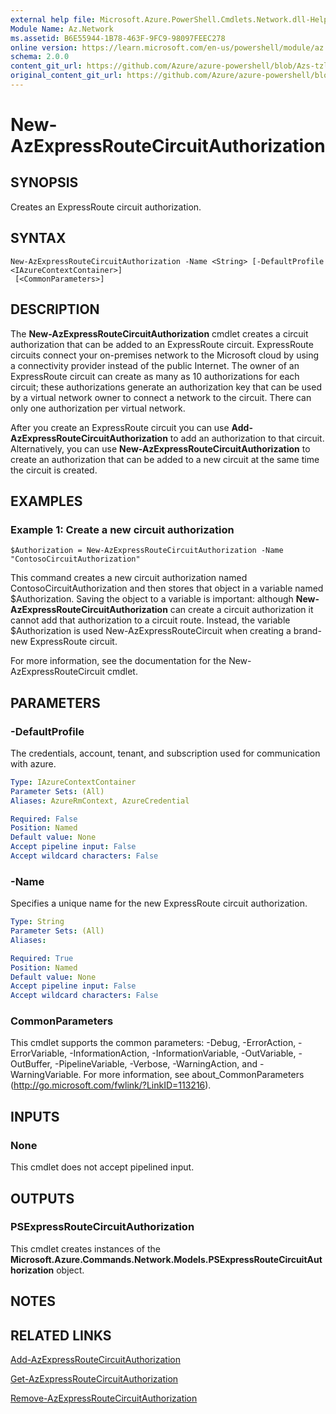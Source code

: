 ```yaml
---
external help file: Microsoft.Azure.PowerShell.Cmdlets.Network.dll-Help.xml
Module Name: Az.Network
ms.assetid: B6E55944-1B78-463F-9FC9-98097FEEC278
online version: https://learn.microsoft.com/en-us/powershell/module/az.network/new-azexpressroutecircuitauthorization
schema: 2.0.0
content_git_url: https://github.com/Azure/azure-powershell/blob/Azs-tzl/src/Network/Network/help/New-AzExpressRouteCircuitAuthorization.md
original_content_git_url: https://github.com/Azure/azure-powershell/blob/Azs-tzl/src/Network/Network/help/New-AzExpressRouteCircuitAuthorization.md
---
```


# New-AzExpressRouteCircuitAuthorization

## SYNOPSIS
Creates an ExpressRoute circuit authorization.

## SYNTAX

```
New-AzExpressRouteCircuitAuthorization -Name <String> [-DefaultProfile <IAzureContextContainer>]
 [<CommonParameters>]
```

## DESCRIPTION
The **New-AzExpressRouteCircuitAuthorization** cmdlet creates a circuit authorization that can
be added to an ExpressRoute circuit. ExpressRoute circuits connect your on-premises network to the
Microsoft cloud by using a connectivity provider instead of the public Internet. The owner of an
ExpressRoute circuit can create as many as 10 authorizations for each circuit; these authorizations
generate an authorization key that can be used by a virtual network owner to connect a network to
the circuit. There can only one authorization per virtual network.

After you create an ExpressRoute circuit you can use
**Add-AzExpressRouteCircuitAuthorization** to add an authorization to that circuit.
Alternatively, you can use **New-AzExpressRouteCircuitAuthorization** to create an
authorization that can be added to a new circuit at the same time the circuit is created.

## EXAMPLES

### Example 1: Create a new circuit authorization
```
$Authorization = New-AzExpressRouteCircuitAuthorization -Name "ContosoCircuitAuthorization"
```

This command creates a new circuit authorization named ContosoCircuitAuthorization and then stores
that object in a variable named $Authorization. Saving the object to a variable is important:
although **New-AzExpressRouteCircuitAuthorization** can create a circuit authorization it
cannot add that authorization to a circuit route. Instead, the variable $Authorization is used
New-AzExpressRouteCircuit when creating a brand-new ExpressRoute circuit.

For more information, see the documentation for the New-AzExpressRouteCircuit cmdlet.

## PARAMETERS

### -DefaultProfile
The credentials, account, tenant, and subscription used for communication with azure.

```yaml
Type: IAzureContextContainer
Parameter Sets: (All)
Aliases: AzureRmContext, AzureCredential

Required: False
Position: Named
Default value: None
Accept pipeline input: False
Accept wildcard characters: False
```

### -Name
Specifies a unique name for the new ExpressRoute circuit authorization.

```yaml
Type: String
Parameter Sets: (All)
Aliases:

Required: True
Position: Named
Default value: None
Accept pipeline input: False
Accept wildcard characters: False
```

### CommonParameters
This cmdlet supports the common parameters: -Debug, -ErrorAction, -ErrorVariable, -InformationAction, -InformationVariable, -OutVariable, -OutBuffer, -PipelineVariable, -Verbose, -WarningAction, and -WarningVariable. For more information, see about_CommonParameters (http://go.microsoft.com/fwlink/?LinkID=113216).

## INPUTS

### None
This cmdlet does not accept pipelined input.

## OUTPUTS

### PSExpressRouteCircuitAuthorization
This cmdlet creates instances of the **Microsoft.Azure.Commands.Network.Models.PSExpressRouteCircuitAuthorization** object.

## NOTES

## RELATED LINKS

[Add-AzExpressRouteCircuitAuthorization](./Add-AzExpressRouteCircuitAuthorization.md)

[Get-AzExpressRouteCircuitAuthorization](./Get-AzExpressRouteCircuitAuthorization.md)

[Remove-AzExpressRouteCircuitAuthorization](./Remove-AzExpressRouteCircuitAuthorization.md)

